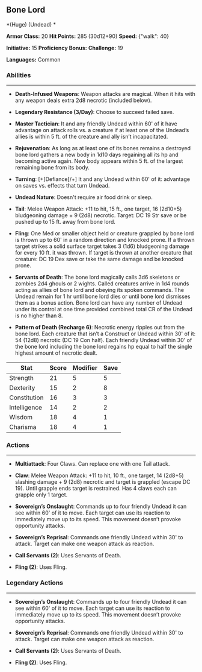 ## Bone Lord
*(Huge) (Undead) *

**Armor Class:** 20
**Hit Points:** 285 (30d12+90)
**Speed:** {"walk": 40}

**Initiative:** 15
**Proficiency Bonus:**
**Challenge:** 19

**Languages:** Common

### Abilities
 --- 
- **Death-Infused Weapons**: Weapon attacks are magical. When it hits with any weapon deals extra 2d8 necrotic (included below).

- **Legendary Resistance (3/Day)**: Choose to succeed failed save.

- **Master Tactician**: It and any friendly Undead within 60' of it have advantage on attack rolls vs. a creature if at least one of the Undead’s allies is within 5 ft. of the creature and ally isn’t incapacitated.

- **Rejuvenation**: As long as at least one of its bones remains a destroyed bone lord gathers a new body in 1d10 days regaining all its hp and becoming active again. New body appears within 5 ft. of the largest remaining bone from its body.

- **Turning**: [+]Defiance[/+] It and any Undead within 60' of it: advantage on saves vs. effects that turn Undead.

- **Undead Nature**: Doesn't require air food drink or sleep.

- **Tail**: Melee Weapon Attack: +11 to hit, 15 ft., one target, 16 (2d10+5) bludgeoning damage + 9 (2d8) necrotic. Target: DC 19 Str save or be pushed up to 15 ft. away from bone lord.

- **Fling**: One Med or smaller object held or creature grappled by bone lord is thrown up to 60' in a random direction and knocked prone. If a thrown target strikes a solid surface target takes 3 (1d6) bludgeoning damage for every 10 ft. it was thrown. If target is thrown at another creature that creature: DC 19 Dex save or take the same damage and be knocked prone.

- **Servants of Death**: The bone lord magically calls 3d6 skeletons or zombies 2d4 ghouls or 2 wights. Called creatures arrive in 1d4 rounds acting as allies of bone lord and obeying its spoken commands. The Undead remain for 1 hr until bone lord dies or until bone lord dismisses them as a bonus action. Bone lord can have any number of Undead under its control at one time provided combined total CR of the Undead is no higher than 8.

- **Pattern of Death (Recharge 6)**: Necrotic energy ripples out from the bone lord. Each creature that isn’t a Construct or Undead within 30' of it: 54 (12d8) necrotic (DC 19 Con half). Each friendly Undead within 30' of the bone lord including the bone lord regains hp equal to half the single highest amount of necrotic dealt.



| Stat | Score | Modifier | Save |
| ---- | ---- | ---- | ---- |
| Strength | 21 | 5 | 5 |
| Dexterity | 15 | 2 | 8 |
| Constitution | 16 | 3 | 3 |
| Intelligence | 14 | 2 | 2 |
| Wisdom | 18 | 4 | 1 |
| Charisma | 18 | 4 | 1 |

### Actions
 --- 
- **Multiattack**: Four Claws. Can replace one with one Tail attack.

- **Claw**: Melee Weapon Attack: +11 to hit, 10 ft., one target, 14 (2d8+5) slashing damage + 9 (2d8) necrotic and target is grappled (escape DC 19). Until grapple ends target is restrained. Has 4 claws each can grapple only 1 target.

- **Sovereign’s Onslaught**: Commands up to four friendly Undead it can see within 60' of it to move. Each target can use its reaction to immediately move up to its speed. This movement doesn’t provoke opportunity attacks.

- **Sovereign’s Reprisal**: Commands one friendly Undead within 30' to attack. Target can make one weapon attack as reaction.

- **Call Servants (2)**: Uses Servants of Death.

- **Fling (2)**: Uses Fling.

### Legendary Actions
 --- 
- **Sovereign’s Onslaught**: Commands up to four friendly Undead it can see within 60' of it to move. Each target can use its reaction to immediately move up to its speed. This movement doesn’t provoke opportunity attacks.

- **Sovereign’s Reprisal**: Commands one friendly Undead within 30' to attack. Target can make one weapon attack as reaction.

- **Call Servants (2)**: Uses Servants of Death.

- **Fling (2)**: Uses Fling.

